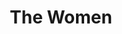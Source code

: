 ---
title: The Women
year: 1989
opening_date: 1989-05-19
closing_date: 1989-06-03
layout: productions
featured_image: 
image_caption:
image_credit:
playbill: 
category: 
Theatre: Theatre Jacksonville
Venue: Little Theatre
cast:
  Jane: Robin Mori
  Nancy: Sue Hurley
  Peggy: Carol Ann Gribbin
  Sylvia: Marcia Morgan Senen
  Edith: Lori Schultz
  Mary: Robbi Neal
  First Hairdresser: Ann C. Quartz
  Head Hairdresser: Kaye Jennings
  Princess Tamara: Debbie Templeton
  Crystal Allen: Cyndi Marie
  Exercise Instructress: Ann C. Quartz
  Maggie: Shirley Nye
  Miss Trimmerback: Kaye Jennings
  Miss Watts: Ann Wittenstein
  A Nurse: Ann C. Quartz
  Lucy: Sarah Boone
  Countess de Lage: Nan Resnick
  Helene: Debbie Templeton
  First Society Woman: Ann Wittenstein
  2nd Society Woman: Debbie Templeton
  Sadie: Ann C. Quartz
  Cigarette Girl: Shirley Nye
  Girl in Distress: Sarah Boone
crew:
  Artistic Director: Robert Arleigh White
  Scenic Designer: Hal D. Henderson
  Lighting Designer: Kelly Hart
  Technical Director: Hal D. Henderson
  Lighting Director: Kelly Hart
  Costume Coordinator: Widget Wilson
  Sound Design: Robert Arleigh White
  Stage Manager: Karl Rogers
  Lighting & Sound Operator: Gloria Pepe
  Set Construction:
    - Joe Bove
    - Garry Bragg
    - Juan Carcaba
    - Susan Carcaba
    - Scott Hanna
    - Shyla Henderson
    - Ray Holcomb
    - Craig Kassan
    - Beth Wolford
    - Charlotte Lawson
    - Gloria Pepe
    - Don Peterson
    - Hal Peterson
    - Derick Peterson
    - Ken Wooten
  Properties:
    - Laurie Davidson
    - Shyla Henderson
  Key Grip: Don Peterson
  Stage Crew:
    - Scott Hanna
    - Ken Wooten
    - Craig Kassan
    - David Stillson
  Poster Design: Tom Schiffanella
orchestra:
external_links:
---